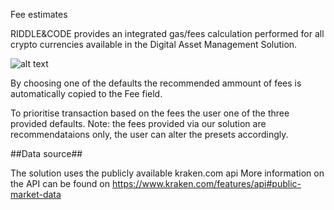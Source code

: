 Fee estimates 

RIDDLE&CODE provides an integrated gas/fees calculation performed for all crypto currencies available in the Digital Asset Management Solution. 

![alt text](https://github.com/RiddleAndCode/trusted-node-manuals/blob/master/assets/fee.png "Fee estimates")

By choosing one of the defaults the recommended ammount of fees is automatically copied to the Fee field. 

To prioritise transaction based on the fees the user one of the three provided defaults.
Note: the fees provided via our solution are recommendataions only, the user can alter the presets accordingly.

##Data source##

The solution uses the publicly available kraken.com api
More information on the API can be found on https://www.kraken.com/features/api#public-market-data 